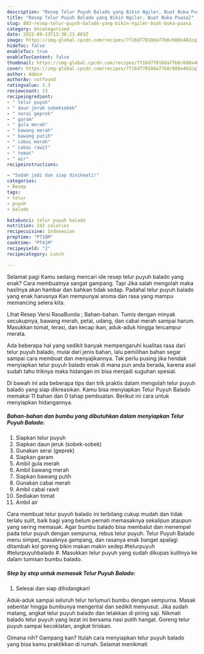 ```yaml
---
description: "Resep Telur Puyuh Balado yang Bikin Ngiler, Buat Buka Puasa}"
title: "Resep Telur Puyuh Balado yang Bikin Ngiler, Buat Buka Puasa}"
slug: 883-resep-telur-puyuh-balado-yang-bikin-ngiler-buat-buka-puasa
category: Uncategorized
date: 2022-09-23T13:38:23.803Z
image: https://img-global.cpcdn.com/recipes/7f16d77010da77b8/680x482cq70/telur-puyuh-balado-foto-resep-utama.jpg
hideToc: false
enableToc: true
enableTocContent: false
thumbnail: https://img-global.cpcdn.com/recipes/7f16d77010da77b8/680x482cq70/telur-puyuh-balado-foto-resep-utama.jpg
cover: https://img-global.cpcdn.com/recipes/7f16d77010da77b8/680x482cq70/telur-puyuh-balado-foto-resep-utama.jpg
author: Admin
authorAv: notfound
ratingvalue: 3.3
reviewcount: 13
recipeingredient:
- " telur puyuh"
- " daun jeruk sobeksobek"
- " serai geprek"
- " garam"
- " gula merah"
- " bawang merah"
- " bawang putih"
- " cabai merah"
- " cabai rawit"
- " tomat"
- " air"
recipeinstructions:

- "Sudah jadi dan siap dinikmati!"
categories:
- Resep
tags:
- telur
- puyuh
- balado

katakunci: telur puyuh balado 
nutrition: 242 calories
recipecuisine: Indonesian
preptime: "PT18M"
cooktime: "PT41M"
recipeyield: "2"
recipecategory: Lunch

---
```



Selamat pagi Kamu sedang mencari ide resep telur puyuh balado yang enak? Cara membuatnya sangat gampang. Tapi Jika salah mengolah maka hasilnya akan hambar dan bahkan tidak sedap. Padahal telur puyuh balado yang enak harusnya Kan mempunyai aroma dan rasa yang mampu memancing selera kita.


Lihat Resep Versi RasaBunda ; Bahan-bahan. Tumis dengan minyak secukupnya, bawang merah, petai, udang, dan cabai merah sampai harum. Masukkan tomat, terasi, dan kecap ikan, aduk-aduk hingga tercampur merata.

Ada beberapa hal yang sedikit banyak mempengaruhi kualitas rasa dari telur puyuh balado, mulai dari jenis bahan, lalu pemilihan bahan segar sampai cara membuat dan menyajikannya. Tak perlu pusing jika hendak menyiapkan telur puyuh balado enak di mana pun anda berada, karena asal sudah tahu triknya maka hidangan ini bisa menjadi suguhan spesial.


Di bawah ini ada beberapa tips dan trik praktis dalam mengolah telur puyuh balado yang siap dikreasikan. Kamu bisa menyiapkan Telur Puyuh Balado memakai 11 bahan dan 0 tahap pembuatan. Berikut ini cara untuk menyiapkan hidangannya.

<!--inarticleads1-->

##### Bahan-bahan dan bumbu yang dibutuhkan dalam menyiapkan Telur Puyuh Balado:

1. Siapkan  telur puyuh
1. Siapkan  daun jeruk (sobek-sobek)
1. Gunakan  serai (geprek)
1. Siapkan  garam
1. Ambil  gula merah
1. Ambil  bawang merah
1. Siapkan  bawang putih
1. Gunakan  cabai merah
1. Ambil  cabai rawit
1. Sediakan  tomat
1. Ambil  air


Cara membuat telur puyuh balado ini terbilang cukup mudah dan tidak terlalu sulit, baik bagi yang belum pernah memasaknya sekalipun ataupun yang sering memasak. Agar bumbu balado bisa membalut dan menempel pada telur puyuh dengan sempurna, rebus telur puyuh. Telur Puyuh Balado menu simpel, masaknya gampang, dan rasanya enak banget apalagi ditambah kol goreng bikin makan makin sedep.#telurpuyuh #telurpuyuhbalado #. Masukkan telur puyuh yang sudah dikupas kulitnya ke dalam tumisan bumbu balado. 

<!--inarticleads2-->

##### Step by step untuk memasak Telur Puyuh Balado:


1. Selesai dan siap dihidangkan!

Aduk-aduk sampai seluruh telur terlumuri bumbu dengan sempurna. Masak sebentar hingga bumbunya mengental dan sedikit menyusut. Jika sudah matang, angkat telur puyuh balado dan letakkan di piring saji. Nikmati balado telur puyuh yang lezat ini bersama nasi putih hangat. Goreng telur puyuh sampai kecoklatan, angkat tiriskan. 

Gimana nih? Gampang kan? Itulah cara menyiapkan telur puyuh balado yang bisa kamu praktikkan di rumah. Selamat menikmati
